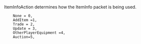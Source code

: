 ItemInfoAction determines how the ItemInfo packet is being used.

        None = 0,
        AddItem =1,
        Trade = 2,
        Update = 3,
        OtherPlayerEquipment =4,
        Auction=5,
